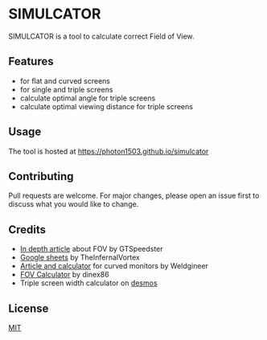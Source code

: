 # SIMULCATOR

SIMULCATOR is a tool to calculate correct Field of View.

## Features

- for flat and curved screens
- for single and triple screens
- calculate optimal angle for triple screens
- calculate optimal viewing distance for triple screens

## Usage

The tool is hosted at https://photon1503.github.io/simulcator

## Contributing

Pull requests are welcome. For major changes, please open an issue first
to discuss what you would like to change.

## Credits

- [In depth article](https://forum.reizastudios.com/threads/tutorial-fov-triple-screens-immersion.4009/) about FOV by GTSpeedster 
- [Google sheets](https://www.reddit.com/r/simracing/comments/r2wqmn/triple_screen_calculatorguide/) by TheInfernalVortex 
- [Article and calculator](https://www.reddit.com/r/simracing/comments/jss4yh/lets_talk_about_fov_on_curved_monitors/) for curved monitors by Weldgineer 
- [FOV Calculator](https://dinex86.github.io/FOV-Calculator/) by dinex86 
- Triple screen width calculator on [desmos](https://www.desmos.com/calculator/8ud3eka8kc)


## License

[MIT](https://choosealicense.com/licenses/mit/)
